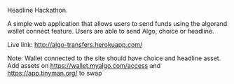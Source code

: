 Headline Hackathon.

A simple web application that allows users to send funds using the algorand wallet connect feature. Users are able to send Algo, choice or headline.

Live link: http://algo-transfers.herokuapp.com/

Note: Wallet connected to the site should have choice and headline asset. Add assets on https://wallet.myalgo.com/access and https://app.tinyman.org/ to swap

